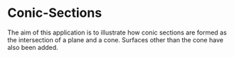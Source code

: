 # Conic-Sections
The aim of this application is to illustrate how conic sections are formed as the intersection of a plane and a cone.
Surfaces other than the cone have also been added.
